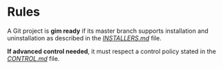 # Rules

A Git project is **gim ready** if its master branch supports installation and uninstallation as described in the [*INSTALLERS.md*](INSTALLERS.md) file.

**If advanced control needed**, it must respect a control policy stated in the [*CONTROL.md*](CONTROL.md) file.
